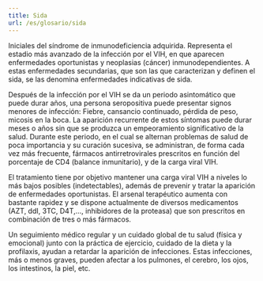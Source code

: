 ```yaml
---
title: Sida
url: /es/glosario/sida
---
```


Iniciales del síndrome de inmunodeficiencia adquirida. Representa el estadio más avanzado de la infección por el VIH, en que aparecen enfermedades oportunistas y neoplasias (cáncer) inmunodependientes. A estas enfermedades secundarias, que son las que caracterizan y definen el sida, se las denomina enfermedades indicativas de sida.

Después de la infección por el VIH se da un periodo asintomático que puede durar años, una persona seropositiva puede presentar signos menores de infección: Fiebre, cansancio continuado, pérdida de peso, micosis en la boca. La aparición recurrente de estos síntomas puede durar meses o años sin que se produzca un empeoramiento significativo de la salud. Durante este periodo, en el cual se alternan problemas de salud de poca importancia y su curación sucesiva, se administran, de forma cada vez más frecuente, fármacos antirretrovirales prescritos en función del porcentaje de CD4 (balance inmunitario), y de la carga viral VIH.

El tratamiento tiene por objetivo mantener una carga viral VIH a niveles lo más bajos posibles (indetectables), además de prevenir y tratar la aparición de enfermedades oportunistas. El arsenal terapéutico aumenta con bastante rapidez y se dispone actualmente de diversos medicamentos (AZT, ddI, 3TC, D4T,..., inhibidores de la proteasa) que son prescritos en combinación de tres o más fármacos.

Un seguimiento médico regular y un cuidado global de tu salud (física y emocional) junto con la práctica de ejercicio, cuidado de la dieta y la profilaxis, ayudan a retardar la aparición de infecciones. Estas infecciones, más o menos graves, pueden afectar a los pulmones, el cerebro, los ojos, los intestinos, la piel, etc.